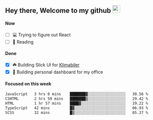 ## Hey there, Welcome to my github <img src="https://media.giphy.com/media/hvRJCLFzcasrR4ia7z/giphy.gif" width="25px">

#### Now
- [ ] 💻 Trying to figure out React
- [ ] 📕 Reading

#### Done
- [x] ☘️ Building Slick UI for [Klimabiler](https://klimabiler.dk)
- [x] 🚀 Building personal dashboard for my office
 
 #### Focused on this week
<!--START_SECTION:waka-->

```txt
JavaScript   3 hrs 6 mins    ███████▓░░░░░░░░░░░░░░░░░   30.56 %
CSHTML       2 hrs 59 mins   ███████▒░░░░░░░░░░░░░░░░░   29.42 %
HTML         1 hr 57 mins    ████▓░░░░░░░░░░░░░░░░░░░░   19.22 %
TypeScript   42 mins         █▓░░░░░░░░░░░░░░░░░░░░░░░   06.93 %
SCSS         32 mins         █▒░░░░░░░░░░░░░░░░░░░░░░░   05.37 %
```

<!--END_SECTION:waka-->

